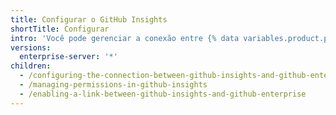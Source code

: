 ```yaml
---
title: Configurar o GitHub Insights
shortTitle: Configurar
intro: 'Você pode gerenciar a conexão entre {% data variables.product.prodname_insights %} e {% data variables.product.prodname_enterprise %}, bem como gerenciar as permissões para usuários do {% data variables.product.prodname_insights %}.'
versions:
  enterprise-server: '*'
children:
  - /configuring-the-connection-between-github-insights-and-github-enterprise
  - /managing-permissions-in-github-insights
  - /enabling-a-link-between-github-insights-and-github-enterprise
---
```


